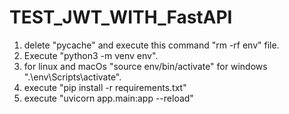 # TEST_JWT_WITH_FastAPI


1. delete "pycache" and execute this command "rm -rf env" file.
2. Execute "python3 -m venv env".
3. for linux and macOs "source env/bin/activate" for windows ".\env\Scripts\activate".
4. execute "pip install -r requirements.txt"
5. execute "uvicorn app.main:app --reload"
